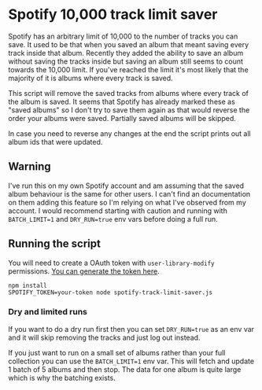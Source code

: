 # Spotify 10,000 track limit saver

Spotify has an arbitrary limit of 10,000 to the number of tracks you can save. It used to be that when you saved an album that meant saving every track inside that album. Recently they added the ability to save an album without saving the tracks inside but saving an album still seems to count towards the 10,000 limit. If you've reached the limit it's most likely that the majority of it is albums where every track is saved.

This script will remove the saved tracks from albums where every track of the album is saved. It seems that Spotify has already marked these as "saved albums" so I don't try to save them again as that would reverse the order your albums were saved. Partially saved albums will be skipped.

In case you need to reverse any changes at the end the script prints out all album ids that were updated.

## Warning

I've run this on my own Spotify account and am assuming that the saved album behaviour is the same for other users. I can't find an documentation on them adding this feature so I'm relying on what I've observed from my account. I would recommend starting with caution and running with `BATCH_LIMIT=1` and `DRY_RUN=true` env vars before doing a full run.

## Running the script

You will need to create a OAuth token with `user-library-modify` permissions. [You can generate the token here](https://developer.spotify.com/console/delete-current-user-saved-tracks/).

```
npm install
SPOTIFY_TOKEN=your-token node spotify-track-limit-saver.js
```

### Dry and limited runs

If you want to do a dry run first then you can set `DRY_RUN=true` as an env var and it will skip removing the tracks and just log out instead.

If you just want to run on a small set of albums rather than your full collection you can use the `BATCH_LIMIT=1` env var. This will fetch and update 1 batch of 5 albums and then stop. The data for one album is quite large which is why the batching exists.

